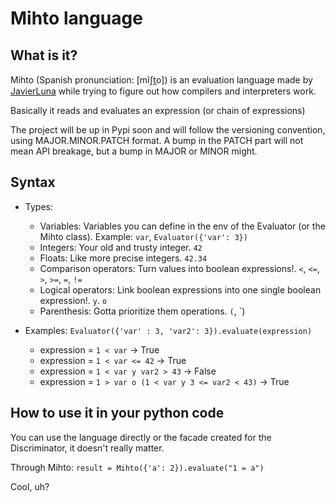 # Mihto language

## What is it?

Mihto (Spanish pronunciation: [mĩʃt̪o]) is an evaluation language made by [JavierLuna](https://github.com/JavierLuna/mihto) while trying to figure out how compilers and interpreters work.

Basically it reads and evaluates an expression (or chain of expressions) 

The project will be up in Pypi soon and will follow the versioning convention,
using MAJOR.MINOR.PATCH format. A bump in the PATCH part will not mean API breakage, but a bump in MAJOR or MINOR might.

## Syntax

* Types:
    * Variables: Variables you can define in the env of the Evaluator (or the Mihto class). Example: `var`, `Evaluator({'var': 3})`
    * Integers: Your old and trusty integer. `42`
    * Floats: Like more precise integers. `42.34`
    * Comparison operators: Turn values into boolean expressions!. `<`, `<=`, `>`, `>=`, `=`, `!=`
    * Logical operators: Link boolean expressions into one single boolean expression!. `y`. `o`
    * Parenthesis: Gotta prioritize them operations. `(`, `)

* Examples: `Evaluator({'var' : 3, 'var2': 3}).evaluate(expression)`
    * expression = `1 < var` -> True
    * expression = `1 < var <= 42` -> True
    * expression = `1 < var y var2 > 43` -> False
    * expression = `1 > var o (1 < var y 3 <= var2 < 43)` -> True

## How to use it in your python code

You can use the language directly or the facade created for the Discriminator, it doesn't really matter.

Through Mihto:
`result = Mihto({'a': 2}).evaluate("1 = a")`

Cool, uh?
